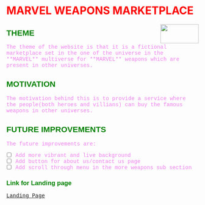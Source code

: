 <span style="color:red">
<H1> MARVEL WEAPONS MARKETPLACE</H1>
</span>
<img align="right" width="100" height="50" src="https://upload.wikimedia.org/wikipedi
a/commons/thumb/b/b9/Marvel_Logo.svg/1200px-Marvel_Logo.svg.png?20161025051221">

<span style="color:green">

<span style="font-family:'Arial'">

## THEME
</span>
</span>
<span style="color:violet">
<span style="font-family:'Courier New'">
The theme of the website is that it is a fictional marketplace set in the one of the universe in the **MARVEL** multiverse for **MARVEL** weapons which are present in other universes.
</span>
</span>
<span style="color:green">
<span style="font-family:'Arial'">

## MOTIVATION
</span>
</span>
<span style="color:violet">
<span style="font-family:'Courier New'">
The motivation behind this is to provide a service where the people(both heroes and villians) can buy the famous weapons in other universes.
</span>
</span>

<span style="color:green">
<span style="font-family:'arial'">


## FUTURE IMPROVEMENTS
</span>
<span style="color:violet">
<span style="font-family:'Courier New'">


The future improvements are:
- [ ] Add more vibrant and live background
- [ ] Add button for about us/contact us page
- [ ] Add scroll through menu in the more weapons sub section

</span>
</span>

<span style="color:green">
<span style="font-family:'arial'">

### Link for Landing page
</span>
</span>
<span style="font-family:'Courier New'">

[Landing Page](https://raw.githubusercontent.com/skandhavs/Cognizance/master/Task-3/Landing%20Page.png)
</span>